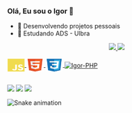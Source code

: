 ### Olá, Eu sou o Igor 👋

- 🔭 Desenvolvendo projetos pessoais
- 🌱 Estudando ADS - Ulbra

<div align="center">
  <a href="https://github.com/igorborges812">
  <img height="150em" src="https://github-readme-stats.vercel.app/api?username=igorborges812&show_icons=true&theme=dracula&include_all_commits=true&count_private=true"/>
  <img height="150em" src="https://github-readme-stats.vercel.app/api/top-langs/?username=igorborges812&layout=compact&langs_count=7&theme=dracula"/>
</div>
 <div style="display: inline_block"><br>
  <img align="center" alt="Igor-Js" height="30" width="40" src="https://raw.githubusercontent.com/devicons/devicon/master/icons/javascript/javascript-plain.svg">
  <img align="center" alt="Igor-HTML" height="30" width="40" src="https://raw.githubusercontent.com/devicons/devicon/master/icons/html5/html5-original.svg">
  <img align="center" alt="Igor-CSS" height="30" width="40" src="https://raw.githubusercontent.com/devicons/devicon/master/icons/css3/css3-original.svg">
  <img align="center" alt="Igor-PHP" height="30" width="40" src="https://cdn.jsdelivr.net/gh/devicons/devicon/icons/php/php-plain.svg" >
</div>
  
  ##
  <div> 
    <a href="https://www.instagram.com/ig0r_b0rges" target="_blank"><img src="https://img.shields.io/badge/-Instagram-%23E4405F?style=for-the-badge&logo=instagram&logoColor=white"     target="_blank"></a>
     <a href = "mailto:igorborges812@gmail.com"><img src="https://img.shields.io/badge/-Gmail-%23333?style=for-the-badge&logo=gmail&logoColor=white" target="_blank"></a>
    <a href="https://www.linkedin.com/in/igorborges812/" target="_blank"><img src="https://img.shields.io/badge/-LinkedIn-%230077B5?style=for-the-badge&logo=linkedin&logoColor=white"     target="_blank"></a> 
    
 ![Snake animation](https://github.com/igorborges812/igorborges812/blob/output/github-contribution-grid-snake.svg)  
 
  </div>
